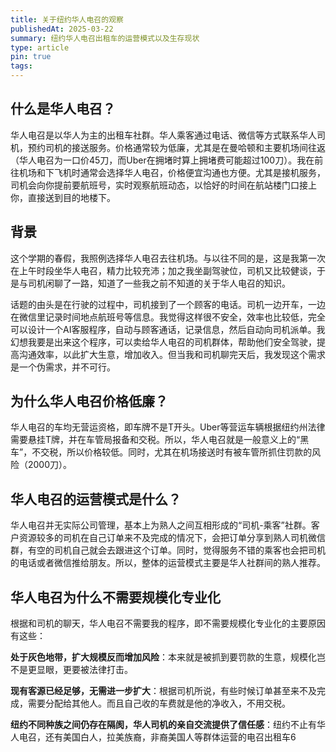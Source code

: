 ```yaml
---
title: 关于纽约华人电召的观察
publishedAt: 2025-03-22
summary: 纽约华人电召出租车的运营模式以及生存现状
type: article
pin: true
tags:
---
```

## 什么是华人电召？

华人电召是以华人为主的出租车社群。华人乘客通过电话、微信等方式联系华人司机，预约司机的接送服务。价格通常较为低廉，尤其是在曼哈顿和主要机场间往返（华人电召为一口价45刀，而Uber在拥堵时算上拥堵费可能超过100刀）。我在前往机场和下飞机时通常会选择华人电召，价格便宜沟通也方便。尤其是接机服务，司机会向你提前要航班号，实时观察航班动态，以恰好的时间在航站楼门口接上你，直接送到目的地楼下。

## 背景

这个学期的春假，我照例选择华人电召去往机场。与以往不同的是，这是我第一次在上午时段坐华人电召，精力比较充沛；加之我坐副驾驶位，司机又比较健谈，于是与司机闲聊了一路，知道了一些我之前不知道的关于华人电召的知识。

话题的由头是在行驶的过程中，司机接到了一个顾客的电话。司机一边开车，一边在微信里记录时间地点航班号等信息。我觉得这样很不安全，效率也比较低，完全可以设计一个AI客服程序，自动与顾客通话，记录信息，然后自动向司机派单。我幻想我要是出来这个程序，可以卖给华人电召的司机群体，帮助他们安全驾驶，提高沟通效率，以此扩大生意，增加收入。但当我和司机聊完天后，我发现这个需求是一个伪需求，并不可行。

## 为什么华人电召价格低廉？

华人电召的车均无营运资格，即车牌不是T开头。Uber等营运车辆根据纽约州法律需要悬挂T牌，并在车管局报备和交税。所以，华人电召就是一般意义上的“黑车”，不交税，所以价格较低。同时，尤其在机场接送时有被车管所抓住罚款的风险（2000刀）。

## 华人电召的运营模式是什么？

华人电召并无实际公司管理，基本上为熟人之间互相形成的“司机-乘客”社群。客户资源较多的司机在自己订单来不及完成的情况下，会把订单分享到熟人司机微信群，有空的司机自己就会去跟进这个订单。同时，觉得服务不错的乘客也会把司机的电话或者微信推给朋友。所以，整体的运营模式主要是华人社群间的熟人推荐。

## 华人电召为什么不需要规模化专业化

根据和司机的聊天，华人电召不需要我的程序，即不需要规模化专业化的主要原因有这些：

**处于灰色地带，扩大规模反而增加风险**：本来就是被抓到要罚款的生意，规模化岂不是更显眼，更要被法律打击。

**现有客源已经足够，无需进一步扩大**：根据司机所说，有些时候订单甚至来不及完成，需要分配给其他人。而且自己收的车费就是他的净收入，不用交税。

**纽约不同种族之间仍存在隔阂，华人司机的亲自交流提供了信任感**：纽约不止有华人电召，还有美国白人，拉美族裔，非裔美国人等群体运营的电召出租车6